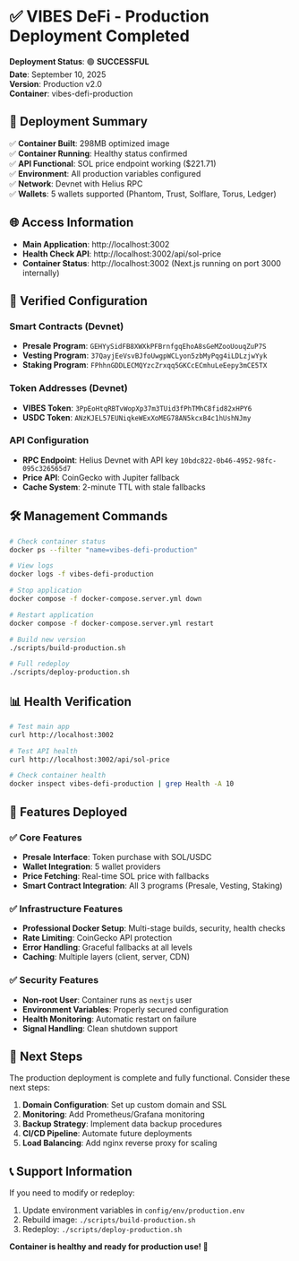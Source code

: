 # ✅ VIBES DeFi - Production Deployment Completed

**Deployment Status**: 🟢 **SUCCESSFUL**  
**Date**: September 10, 2025  
**Version**: Production v2.0  
**Container**: vibes-defi-production  

## 🎯 Deployment Summary

✅ **Container Built**: 298MB optimized image  
✅ **Container Running**: Healthy status confirmed  
✅ **API Functional**: SOL price endpoint working ($221.71)  
✅ **Environment**: All production variables configured  
✅ **Network**: Devnet with Helius RPC  
✅ **Wallets**: 5 wallets supported (Phantom, Trust, Solflare, Torus, Ledger)  

## 🌐 Access Information

- **Main Application**: http://localhost:3002
- **Health Check API**: http://localhost:3002/api/sol-price
- **Container Status**: http://localhost:3002 (Next.js running on port 3000 internally)

## 🔧 Verified Configuration

### Smart Contracts (Devnet)
- **Presale Program**: `GEHYySidFB8XWXkPFBrnfgqEhoA8sGeMZooUouqZuP7S`
- **Vesting Program**: `37QayjEeVsvBJfoUwgpWCLyon5zbMyPqg4iLDLzjwYyk`
- **Staking Program**: `FPhhnGDDLECMQYzcZrxqq5GKCcECmhuLeEepy3mCE5TX`

### Token Addresses (Devnet)
- **VIBES Token**: `3PpEoHtqRBTvWopXp37m3TUid3fPhTMhC8fid82xHPY6`
- **USDC Token**: `ANzKJEL57EUNiqkeWExXoMEG78AN5kcxB4c1hUshNJmy`

### API Configuration
- **RPC Endpoint**: Helius Devnet with API key `10bdc822-0b46-4952-98fc-095c326565d7`
- **Price API**: CoinGecko with Jupiter fallback
- **Cache System**: 2-minute TTL with stale fallbacks

## 🛠️ Management Commands

```bash
# Check container status
docker ps --filter "name=vibes-defi-production"

# View logs
docker logs -f vibes-defi-production

# Stop application
docker compose -f docker-compose.server.yml down

# Restart application
docker compose -f docker-compose.server.yml restart

# Build new version
./scripts/build-production.sh

# Full redeploy
./scripts/deploy-production.sh
```

## 📊 Health Verification

```bash
# Test main app
curl http://localhost:3002

# Test API health
curl http://localhost:3002/api/sol-price

# Check container health
docker inspect vibes-defi-production | grep Health -A 10
```

## 🚀 Features Deployed

### ✅ Core Features
- **Presale Interface**: Token purchase with SOL/USDC
- **Wallet Integration**: 5 wallet providers
- **Price Fetching**: Real-time SOL price with fallbacks
- **Smart Contract Integration**: All 3 programs (Presale, Vesting, Staking)

### ✅ Infrastructure Features
- **Professional Docker Setup**: Multi-stage builds, security, health checks
- **Rate Limiting**: CoinGecko API protection
- **Error Handling**: Graceful fallbacks at all levels
- **Caching**: Multiple layers (client, server, CDN)

### ✅ Security Features
- **Non-root User**: Container runs as `nextjs` user
- **Environment Variables**: Properly secured configuration
- **Health Monitoring**: Automatic restart on failure
- **Signal Handling**: Clean shutdown support

## 🎉 Next Steps

The production deployment is complete and fully functional. Consider these next steps:

1. **Domain Configuration**: Set up custom domain and SSL
2. **Monitoring**: Add Prometheus/Grafana monitoring
3. **Backup Strategy**: Implement data backup procedures
4. **CI/CD Pipeline**: Automate future deployments
5. **Load Balancing**: Add nginx reverse proxy for scaling

## 📞 Support Information

If you need to modify or redeploy:
1. Update environment variables in `config/env/production.env`
2. Rebuild image: `./scripts/build-production.sh`
3. Redeploy: `./scripts/deploy-production.sh`

**Container is healthy and ready for production use! 🚀**

